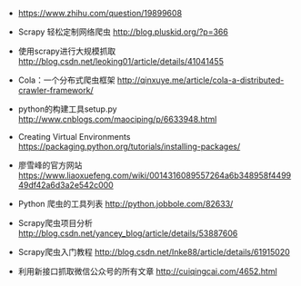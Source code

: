 * https://www.zhihu.com/question/19899608

* Scrapy 轻松定制网络爬虫 http://blog.pluskid.org/?p=366
* 使用scrapy进行大规模抓取 http://blog.csdn.net/leoking01/article/details/41041455
* Cola：一个分布式爬虫框架 http://qinxuye.me/article/cola-a-distributed-crawler-framework/
* python的构建工具setup.py http://www.cnblogs.com/maociping/p/6633948.html
* Creating Virtual Environments https://packaging.python.org/tutorials/installing-packages/
* 廖雪峰的官方网站 https://www.liaoxuefeng.com/wiki/0014316089557264a6b348958f449949df42a6d3a2e542c000
* Python 爬虫的工具列表 http://python.jobbole.com/82633/
* Scrapy爬虫项目分析 http://blog.csdn.net/yancey_blog/article/details/53887606
*  Scrapy爬虫入门教程 http://blog.csdn.net/Inke88/article/details/61915020
* 利用新接口抓取微信公众号的所有文章 http://cuiqingcai.com/4652.html

